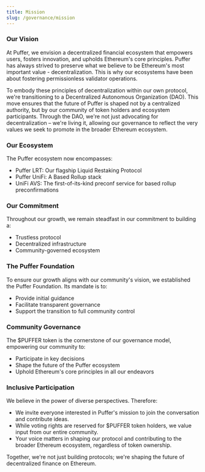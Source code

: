 ```yaml
---
title: Mission
slug: /governance/mission
---
```


### Our Vision
At Puffer, we envision a decentralized financial ecosystem that empowers users, fosters innovation, and upholds Ethereum's core principles. Puffer has always strived to preserve what we believe to be Ethereum's most important value - decentralization. This is why our ecosystems have been about fostering permissionless validator operations.

To embody these principles of decentralization within our own protocol, we're transitioning to a Decentralized Autonomous Organization (DAO). This move ensures that the future of Puffer is shaped not by a centralized authority, but by our community of token holders and ecosystem participants. Through the DAO, we're not just advocating for decentralization – we're living it, allowing our governance to reflect the very values we seek to promote in the broader Ethereum ecosystem.

### Our Ecosystem
The Puffer ecosystem now encompasses:

- Puffer LRT: Our flagship Liquid Restaking Protocol
- Puffer UniFi: A Based Rollup stack 
- UniFi AVS: The first-of-its-kind preconf service for based rollup preconfirmations

### Our Commitment
Throughout our growth, we remain steadfast in our commitment to building a:

- Trustless protocol
- Decentralized infrastructure
- Community-governed ecosystem

### The Puffer Foundation
To ensure our growth aligns with our community's vision, we established the Puffer Foundation. Its mandate is to:

- Provide initial guidance
- Facilitate transparent governance
- Support the transition to full community control

### Community Governance
The $PUFFER token is the cornerstone of our governance model, empowering our community to:

- Participate in key decisions
- Shape the future of the Puffer ecosystem
- Uphold Ethereum's core principles in all our endeavors

### Inclusive Participation
We believe in the power of diverse perspectives. Therefore:

- We invite everyone interested in Puffer's mission to join the conversation and contribute ideas.
- While voting rights are reserved for $PUFFER token holders, we value input from our entire community.
- Your voice matters in shaping our protocol and contributing to the broader Ethereum ecosystem, regardless of token ownership.

Together, we're not just building protocols; we're shaping the future of decentralized finance on Ethereum.
